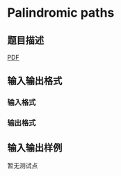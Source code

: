 # Palindromic paths

## 题目描述

[problemUrl]: https://uva.onlinejudge.org/index.php?option=com_onlinejudge&Itemid=8&category=247&page=show_problem&problem=3685

[PDF](https://uva.onlinejudge.org/external/12/p1244.pdf)

## 输入输出格式

### 输入格式

### 输出格式

## 输入输出样例

暂无测试点

